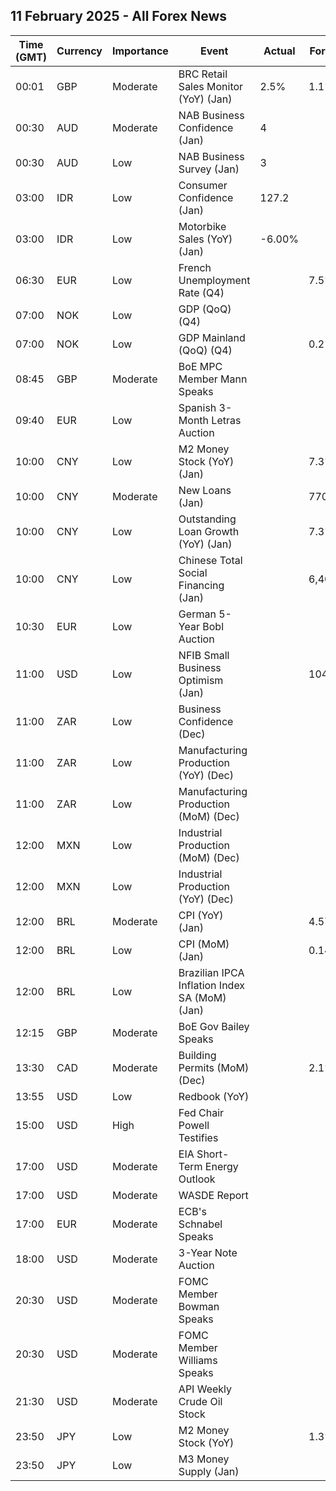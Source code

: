 ## 11 February 2025 - All Forex News

| Time (GMT) | Currency | Importance | Event | Actual | Forecast | Previous |
|------|----------|------------|-------|--------|----------|----------|
| 00:01 | GBP | Moderate | BRC Retail Sales Monitor (YoY) (Jan) | 2.5% | 1.1% | 3.1% |
| 00:30 | AUD | Moderate | NAB Business Confidence (Jan) | 4 |  | -2 |
| 00:30 | AUD | Low | NAB Business Survey (Jan) | 3 |  | 6 |
| 03:00 | IDR | Low | Consumer Confidence (Jan) | 127.2 |  | 127.7 |
| 03:00 | IDR | Low | Motorbike Sales (YoY) (Jan) | -6.00% |  | -5.50% |
| 06:30 | EUR | Low | French Unemployment Rate (Q4) |  | 7.5% | 7.4% |
| 07:00 | NOK | Low | GDP (QoQ) (Q4) |  |  | -1.8% |
| 07:00 | NOK | Low | GDP Mainland (QoQ) (Q4) |  | 0.2% | 0.5% |
| 08:45 | GBP | Moderate | BoE MPC Member Mann Speaks |  |  |  |
| 09:40 | EUR | Low | Spanish 3-Month Letras Auction |  |  | 2.493% |
| 10:00 | CNY | Low | M2 Money Stock (YoY) (Jan) |  | 7.3% | 7.3% |
| 10:00 | CNY | Moderate | New Loans (Jan) |  | 770.0B | 990.0B |
| 10:00 | CNY | Low | Outstanding Loan Growth (YoY) (Jan) |  | 7.3% | 7.6% |
| 10:00 | CNY | Low | Chinese Total Social Financing (Jan) |  | 6,400.0B | 2,860.0B |
| 10:30 | EUR | Low | German 5-Year Bobl Auction |  |  | 2.420% |
| 11:00 | USD | Low | NFIB Small Business Optimism (Jan) |  | 104.6 | 105.1 |
| 11:00 | ZAR | Low | Business Confidence (Dec) |  |  | 118.1 |
| 11:00 | ZAR | Low | Manufacturing Production (YoY) (Dec) |  |  | -2.6% |
| 11:00 | ZAR | Low | Manufacturing Production (MoM) (Dec) |  |  | -1.1% |
| 12:00 | MXN | Low | Industrial Production (MoM) (Dec) |  |  | 0.1% |
| 12:00 | MXN | Low | Industrial Production (YoY) (Dec) |  |  | -1.4% |
| 12:00 | BRL | Moderate | CPI (YoY) (Jan) |  | 4.57% | 4.83% |
| 12:00 | BRL | Low | CPI (MoM) (Jan) |  | 0.14% | 0.52% |
| 12:00 | BRL | Low | Brazilian IPCA Inflation Index SA (MoM) (Jan) |  |  | 0.44% |
| 12:15 | GBP | Moderate | BoE Gov Bailey Speaks |  |  |  |
| 13:30 | CAD | Moderate | Building Permits (MoM) (Dec) |  | 2.1% | -5.9% |
| 13:55 | USD | Low | Redbook (YoY) |  |  | 5.7% |
| 15:00 | USD | High | Fed Chair Powell Testifies |  |  |  |
| 17:00 | USD | Moderate | EIA Short-Term Energy Outlook |  |  |  |
| 17:00 | USD | Moderate | WASDE Report |  |  |  |
| 17:00 | EUR | Moderate | ECB's Schnabel Speaks |  |  |  |
| 18:00 | USD | Moderate | 3-Year Note Auction |  |  | 4.332% |
| 20:30 | USD | Moderate | FOMC Member Bowman Speaks |  |  |  |
| 20:30 | USD | Moderate | FOMC Member Williams Speaks |  |  |  |
| 21:30 | USD | Moderate | API Weekly Crude Oil Stock |  |  | 5.025M |
| 23:50 | JPY | Low | M2 Money Stock (YoY) |  | 1.3% | 1.3% |
| 23:50 | JPY | Low | M3 Money Supply (Jan) |  |  | 2,199.3B |
